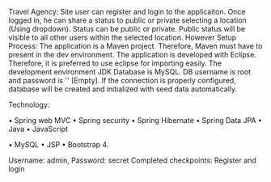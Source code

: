 
Travel Agency:
Site user can register and login to the applicaiton.
Once logged in, he can share a status to public or private selecting a location (Using dropdown).
Status can be public or private.
Public status will be visible to all other users within the selected location. However
Setup Process:
The application is a Maven project. Therefore, Maven must have to present in the dev environment.
The application is developed with Eclipse. Therefore, it is preferred to use eclipse for importing easily.
The development environment JDK 
Database is MySQL. DB username is root and password is '' [Empty]. If the connection is properly configured, database will be created and initialized with seed data automatically.


Technology:

•	Spring web MVC
•	Spring security
•	Spring Hibernate
•	Spring Data JPA
•	Java
•	JavaScript

•	MySQL
•	JSP
•	Bootstrap 4.

Username: admin,
Password: secret
Completed checkpoints:
Register and login
